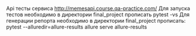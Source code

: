 Api тесты сервиса http://memesapi.course.qa-practice.com/
Для запуска тестов необходимо в директории final_project прописать pytest -vs
Для генерации репорта необходимо в директории final_project прописать:
pytest --alluredir=allure-results
allure serve allure-results